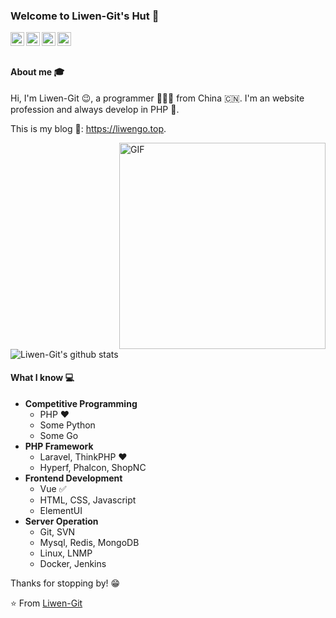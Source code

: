 ### Welcome to Liwen-Git's Hut 👋

<a href="https://www.zlf520.com.cn/storage/diary/TyhYn65h6y3qNt8uz1iUCcao9nazyDS4PDywanEv.jpeg">
  <img align="left" alt="Wechat" width="22px" src="https://cdn.jsdelivr.net/npm/simple-icons@3.1.0/icons/wechat.svg" />
</a>
<a href="mailto:liwen1010322212@163.com">
  <img align="left" alt="'163mail" width="22px" src="https://cdn.jsdelivr.net/npm/simple-icons@3.1.0/icons/mail-dot-ru.svg" />
</a>
<a href="mailto:liwen1010322212@gmail.com">
  <img align="left" alt="'Gmail" width="22px" src="https://cdn.jsdelivr.net/npm/simple-icons@3.1.0/icons/gmail.svg" />
</a>
<a href="https://twitter.com/liwen_com">
  <img align="left" alt="'Twitter" width="22px" src="https://cdn.jsdelivr.net/npm/simple-icons@3.1.0/icons/twitter.svg" />
</a>

<br />
<br />

#### About me :mortar_board:

Hi, I'm Liwen-Git 😉, a programmer 👨🏻‍💻 from China 🇨🇳. I'm an website profession and always develop in PHP 🐘.

This is my blog 🌱: <https://liwengo.top>.

<img align="right" alt="GIF" src="https://media.giphy.com/media/iIqmM5tTjmpOB9mpbn/giphy.gif" width="330" />

![Liwen-Git's github stats](https://github-readme-stats.vercel.app/api?username=Liwen-Git&show_icons=true&hide_border=true)

#### What I know :computer:

- **Competitive Programming**
	- PHP ❤️
	- Some Python
	- Some Go
- **PHP Framework**
  - Laravel, ThinkPHP ❤️
  - Hyperf, Phalcon, ShopNC
- **Frontend Development**
	- Vue :white_check_mark:
	- HTML, CSS, Javascript
	- ElementUI
- **Server Operation**
  - Git, SVN
  - Mysql, Redis, MongoDB
  - Linux, LNMP
  - Docker, Jenkins

Thanks for stopping by! 😁

⭐️ From [Liwen-Git](https://github.com/Liwen-Git)

<!--
**Liwen-Git/Liwen-Git** is a ✨ _special_ ✨ repository because its `README.md` (this file) appears on your GitHub profile.

Here are some ideas to get you started:

- 🔭 I’m currently working on ...
- 🌱 I’m currently learning ...
- 👯 I’m looking to collaborate on ...
- 🤔 I’m looking for help with ...
- 💬 Ask me about ...
- 📫 How to reach me: ...
- 😄 Pronouns: ...
- ⚡ Fun fact: ...
-->
